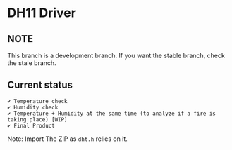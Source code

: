 ﻿# DH11 Driver #

## NOTE ##
This branch is a development branch. If you want the stable branch, check the stale branch.

## Current status ##
	✔ Temperature check
	✔ Humidity check
	✔ Temperature + Humidity at the same time (to analyze if a fire is taking place) [WIP] 
	✔ Final Product

Note: Import The ZIP as `dht.h` relies on it.